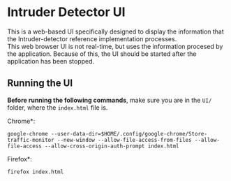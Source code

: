 # Intruder Detector UI
This is a web-based UI specifically designed to display the information that the Intruder-detector reference implementation processes.   
This web browser UI is not real-time, but uses the information procesed by the application. Because of this, the UI should be started after the application has been stopped.

## Running the UI
__Before running the following commands__, make sure you are in the `UI/` folder, where the `index.html` file is.

Chrome*:
```
google-chrome --user-data-dir=$HOME/.config/google-chrome/Store-traffic-monitor --new-window --allow-file-access-from-files --allow-file-access --allow-cross-origin-auth-prompt index.html
```
Firefox*:
```
firefox index.html
```
